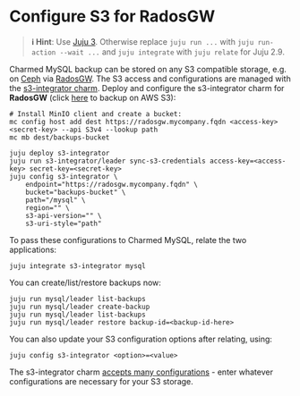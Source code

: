 # Configure S3 for RadosGW
> **:information_source: Hint**: Use [Juju 3](/t/5064). Otherwise replace `juju run ...` with `juju run-action --wait ...` and `juju integrate` with `juju relate` for Juju 2.9.

Charmed MySQL backup can be stored on any S3 compatible storage, e.g. on [Ceph](https://ceph.com/en/) via [RadosGW](https://docs.ceph.com/en/latest/man/8/radosgw/). The S3 access and configurations are managed with the [s3-integrator charm](https://charmhub.io/s3-integrator). Deploy and configure the s3-integrator charm for **RadosGW** (click [here](/t/charmed-mysql-how-to-configure-s3-for-aws/9894) to backup on AWS S3):
```shell
# Install MinIO client and create a bucket:
mc config host add dest https://radosgw.mycompany.fqdn <access-key> <secret-key> --api S3v4 --lookup path
mc mb dest/backups-bucket

juju deploy s3-integrator
juju run s3-integrator/leader sync-s3-credentials access-key=<access-key> secret-key=<secret-key>
juju config s3-integrator \
    endpoint="https://radosgw.mycompany.fqdn" \
    bucket="backups-bucket" \
    path="/mysql" \
    region="" \
    s3-api-version="" \
    s3-uri-style="path"
```

To pass these configurations to Charmed MySQL, relate the two applications:
```shell
juju integrate s3-integrator mysql
```

You can create/list/restore backups now:

```shell
juju run mysql/leader list-backups
juju run mysql/leader create-backup
juju run mysql/leader list-backups
juju run mysql/leader restore backup-id=<backup-id-here>
```

You can also update your S3 configuration options after relating, using:
```shell
juju config s3-integrator <option>=<value>
```
The s3-integrator charm [accepts many configurations](https://charmhub.io/s3-integrator/configure) - enter whatever configurations are necessary for your S3 storage.